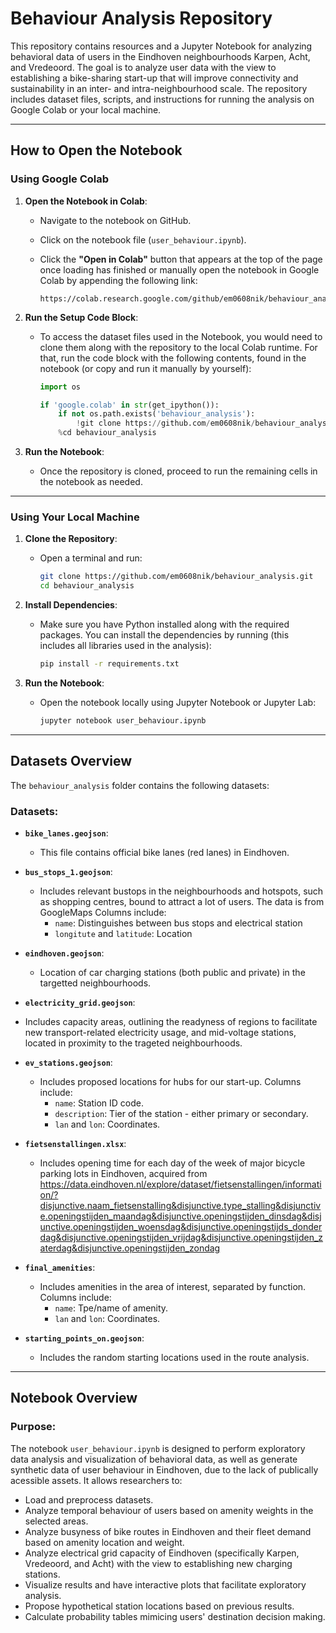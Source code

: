 # Behaviour Analysis Repository

This repository contains resources and a Jupyter Notebook for analyzing behavioral data of users in the Eindhoven neighbourhoods Karpen, Acht, and Vredeoord. The goal is to analyze user data with the view to establishing a bike-sharing start-up that will improve connectivity and sustainability in an inter- and intra-neighbourhood scale. The repository includes dataset files, scripts, and instructions for running the analysis on Google Colab or your local machine.

---

## **How to Open the Notebook**

### **Using Google Colab**

1. **Open the Notebook in Colab**:

   * Navigate to the notebook on GitHub.
   * Click on the notebook file (`user_behaviour.ipynb`).
   * Click the **"Open in Colab"** button that appears at the top of the page once loading has finished or manually open the notebook in Google Colab by appending the following link:

     ```
     https://colab.research.google.com/github/em0608nik/behaviour_analysis/blob/main/user_behaviour.ipynb
     ```

2. **Run the Setup Code Block**:

   * To access the dataset files used in the Notebook, you would need to clone them along with the repository to the local Colab runtime. For that, run the code block with the following contents, found in the notebook (or copy and run it manually by yourself):

     ```python
     import os

     if 'google.colab' in str(get_ipython()):
         if not os.path.exists('behaviour_analysis'):
             !git clone https://github.com/em0608nik/behaviour_analysis.git
         %cd behaviour_analysis
     ```

3. **Run the Notebook**:

   * Once the repository is cloned, proceed to run the remaining cells in the notebook as needed.

---

### **Using Your Local Machine**

1. **Clone the Repository**:

   * Open a terminal and run:

     ```bash
     git clone https://github.com/em0608nik/behaviour_analysis.git
     cd behaviour_analysis
     ```

2. **Install Dependencies**:

   * Make sure you have Python installed along with the required packages. You can install the dependencies by running (this includes all libraries used in the analysis):

     ```bash
     pip install -r requirements.txt
     ```

3. **Run the Notebook**:

   * Open the notebook locally using Jupyter Notebook or Jupyter Lab:

     ```bash
     jupyter notebook user_behaviour.ipynb
     ```

---

## **Datasets Overview**

The `behaviour_analysis` folder contains the following datasets:

### **Datasets**:

* **`bike_lanes.geojson`**:

  * This file contains official bike lanes (red lanes) in Eindhoven.

* **`bus_stops_1.geojson`**:

  * Includes relevant bustops in the neighbourhoods and hotspots, such as shopping centres, bound to attract a lot of users. The data is from GoogleMaps Columns include:
    * `name`: Distinguishes between bus stops and electrical station
    * `longitute` and `latitude`: Location

* **`eindhoven.geojson`**:

  * Location of car charging stations (both public and private) in the targetted neighbourhoods.

 * **`electricity_grid.geojson`**:

  * Includes capacity areas, outlining the readyness of regions to facilitate new transport-related electricity usage, and mid-voltage stations, located in proximity to the trageted neighbourhoods.

* **`ev_stations.geojson`**:
  
  * Includes proposed locations for hubs for our start-up. Columns include:
     * `name`: Station ID code.
     * `description`: Tier of the station - either primary or secondary.
     * `lan` and `lon`: Coordinates.
    
* **`fietsenstallingen.xlsx`**:

  * Includes opening time for each day of the week of major bicycle parking lots in Eindhoven, acquired from https://data.eindhoven.nl/explore/dataset/fietsenstallingen/information/?disjunctive.naam_fietsenstalling&disjunctive.type_stalling&disjunctive.openingstijden_maandag&disjunctive.openingstijden_dinsdag&disjunctive.openingstijden_woensdag&disjunctive.openingstijds_donderdag&disjunctive.openingstijden_vrijdag&disjunctive.openingstijden_zaterdag&disjunctive.openingstijden_zondag 

* **`final_amenities`**:

  * Includes amenities in the area of interest, separated by function. Columns include:
     * `name`: Tpe/name of amenity.
     * `lan` and `lon`: Coordinates.

* **`starting_points_on.geojson`**:
  
  * Includes the random starting locations used in the route analysis.
  

---

## **Notebook Overview**

### **Purpose**:

The notebook `user_behaviour.ipynb` is designed to perform exploratory data analysis and visualization of behavioral data, as well as generate synthetic data of user behaviour in Eindhoven, due to the lack of publically acessible assets. It allows researchers to:

* Load and preprocess datasets.
* Analyze temporal behaviour of users based on amenity weights in the selected areas.
* Analyze busyness of bike routes in Eindhoven and their fleet demand based on amenity location and weight.
* Analyze electrical grid capacity of Eindhoven (specifically Karpen, Vredeoord, and Acht) with the view to establishing new charging stations.
* Visualize results and have interactive plots that facilitate exploratory analysis.
* Propose hypothetical station locations based on previous results.
* Calculate probability tables mimicing users' destination decision making.

